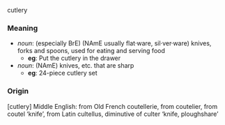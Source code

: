 cutlery
### Meaning
+ _noun_: (especially BrE) (NAmE usually flat·ware, sil·ver·ware) knives, forks and spoons, used for eating and serving food
	+ __eg__: Put the cutlery in the drawer
+ _noun_: (NAmE) knives, etc. that are sharp
	+ __eg__:  24-piece cutlery set

### Origin

[cutlery] Middle English: from Old French coutellerie, from coutelier, from coutel ‘knife’, from Latin cultellus, diminutive of culter ‘knife, ploughshare’
